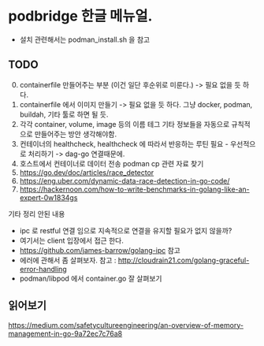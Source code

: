 # podbridge 한글 메뉴얼.
- 설치 관련해서는 podman_install.sh 을 참고 

## TODO
0. containerfile 만들어주는 부분 (이건 일단 후순위로 미룬다.) -> 필요 없을 듯 하다.
1. containerfile 에서 이미지 만들기 -> 필요 없을 듯 하다. 그냥 docker, podman, buildah, 기타 툴로 하면 될 듯.
2. 각각 container, volume, image 등의 이름 테그 기타 정보들을 자동으로 규칙적으로 만들어주는 방안 생각해야함.
3. 컨테이너의 healthcheck, healthcheck 에 따라서 반응하는 루틴 필요 - 우선적으로 처리하기 -> dag-go 연결때문에.
4. 호스트에서 컨테이너로 데이터 전송 podman cp 관련 자료 찾기
5. https://go.dev/doc/articles/race_detector
6. https://eng.uber.com/dynamic-data-race-detection-in-go-code/
7. https://hackernoon.com/how-to-write-benchmarks-in-golang-like-an-expert-0w1834gs

기타 정리 안된 내용

- ipc 로 restful 연결 임으로 지속적으로 연결을 유지할 필요가 없지 않을까?
- 여기서는 client 입장에서 접근 한다.
- https://github.com/james-barrow/golang-ipc 참고
- 에러에 관해서 좀 살펴보자.
  참고 : http://cloudrain21.com/golang-graceful-error-handling
- podman/libpod 에서 container.go 잘 살펴보기

## 읽어보기
https://medium.com/safetycultureengineering/an-overview-of-memory-management-in-go-9a72ec7c76a8
